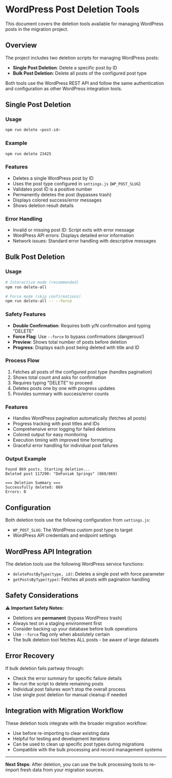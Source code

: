 # WordPress Post Deletion Tools

This document covers the deletion tools available for managing WordPress posts in the migration project.

## Overview

The project includes two deletion scripts for managing WordPress posts:
- **Single Post Deletion**: Delete a specific post by ID
- **Bulk Post Deletion**: Delete all posts of the configured post type

Both tools use the WordPress REST API and follow the same authentication and configuration as other WordPress integration tools.

## Single Post Deletion

### Usage
```bash
npm run delete <post-id>
```

### Example
```bash
npm run delete 23425
```

### Features
- Deletes a single WordPress post by ID
- Uses the post type configured in `settings.js` (`WP_POST_SLUG`)
- Validates post ID is a positive number
- Permanently deletes the post (bypasses trash)
- Displays colored success/error messages
- Shows deletion result details

### Error Handling
- Invalid or missing post ID: Script exits with error message
- WordPress API errors: Displays detailed error information
- Network issues: Standard error handling with descriptive messages

## Bulk Post Deletion

### Usage
```bash
# Interactive mode (recommended)
npm run delete-all

# Force mode (skip confirmations)
npm run delete-all -- --force
```

### Safety Features
- **Double Confirmation**: Requires both y/N confirmation and typing "DELETE"
- **Force Flag**: Use `--force` to bypass confirmations (dangerous!)
- **Preview**: Shows total number of posts before deletion
- **Progress**: Displays each post being deleted with title and ID

### Process Flow
1. Fetches all posts of the configured post type (handles pagination)
2. Shows total count and asks for confirmation
3. Requires typing "DELETE" to proceed
4. Deletes posts one by one with progress updates
5. Provides summary with success/error counts

### Features
- Handles WordPress pagination automatically (fetches all posts)
- Progress tracking with post titles and IDs
- Comprehensive error logging for failed deletions
- Colored output for easy monitoring
- Execution timing with improved time formatting
- Graceful error handling for individual post failures

### Output Example
```
Found 869 posts. Starting deletion...
Deleted post 117290: "DeFuniak Springs" (869/869)

=== Deletion Summary ===
Successfully deleted: 869
Errors: 0
```

## Configuration

Both deletion tools use the following configuration from `settings.js`:
- `WP_POST_SLUG`: The WordPress custom post type to target
- WordPress API credentials and endpoint settings

## WordPress API Integration

The deletion tools use the following WordPress service functions:
- `deletePostByType(type, id)`: Deletes a single post with force parameter
- `getPostsByType(type)`: Fetches all posts with pagination handling

## Safety Considerations

⚠️ **Important Safety Notes:**
- Deletions are **permanent** (bypass WordPress trash)
- Always test on a staging environment first
- Consider backing up your database before bulk operations
- Use `--force` flag only when absolutely certain
- The bulk deletion tool fetches ALL posts - be aware of large datasets

## Error Recovery

If bulk deletion fails partway through:
- Check the error summary for specific failure details
- Re-run the script to delete remaining posts
- Individual post failures won't stop the overall process
- Use single post deletion for manual cleanup if needed

## Integration with Migration Workflow

These deletion tools integrate with the broader migration workflow:
- Use before re-importing to clear existing data
- Helpful for testing and development iterations
- Can be used to clean up specific post types during migrations
- Compatible with the bulk processing and record management systems

---

**Next Steps**: After deletion, you can use the bulk processing tools to re-import fresh data from your migration sources.